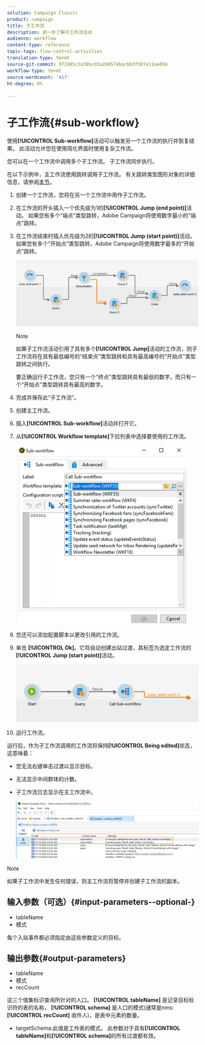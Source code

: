 ```yaml
---
solution: Campaign Classic
product: campaign
title: 子工作流
description: 进一步了解子工作流活动
audience: workflow
content-type: reference
topic-tags: flow-control-activities
translation-type: tm+mt
source-git-commit: 972885c3a38bcd3a260574bacbb3f507e11ae05b
workflow-type: tm+mt
source-wordcount: '417'
ht-degree: 0%

---
```



# 子工作流{#sub-workflow}

使用&#x200B;**[!UICONTROL Sub-workflow]**&#x200B;活动可以触发另一个工作流的执行并恢复结果。 此活动允许您在使用简化界面时使用复杂工作流。

您可以在一个工作流中调用多个子工作流。 子工作流同步执行。

在以下示例中，主工作流使用跳转调用子工作流。 有关跳转类型图形对象的详细信息，请参阅[本节](../../workflow/using/jump--start-point-and-end-point-.md)。

1. 创建一个工作流，您将在另一个工作流中用作子工作流。
1. 在工作流的开头插入一个优先级为1的&#x200B;**[!UICONTROL Jump (end point)]**&#x200B;活动。 如果您有多个“端点”类型跳转，Adobe Campaign将使用数字最小的“端点”跳转。
1. 在工作流结束时插入优先级为2的&#x200B;**[!UICONTROL Jump (start point)]**&#x200B;活动。 如果您有多个“开始点”类型跳转，Adobe Campaign将使用数字最多的“开始点”跳转。

   ![](assets/subworkflow_jumps.png)

   >[!NOTE]
   >
   >如果子工作流活动引用了具有多个&#x200B;**[!UICONTROL Jump]**&#x200B;活动的工作流，则子工作流将在具有最低编号的“结束点”类型跳转和具有最高编号的“开始点”类型跳转之间执行。
   >
   >要正确运行子工作流，您只有一个“终点”类型跳转具有最低的数字，而只有一个“开始点”类型跳转具有最高的数字。

1. 完成并保存此“子工作流”。
1. 创建主工作流。
1. 插入&#x200B;**[!UICONTROL Sub-workflow]**&#x200B;活动并打开它。
1. 从&#x200B;**[!UICONTROL Workflow template]**&#x200B;下拉列表中选择要使用的工作流。

   ![](assets/subworkflow_selection.png)

1. 您还可以添加配置脚本以更改引用的工作流。
1. 单击 **[!UICONTROL Ok]**。它将自动创建出站过渡，其标签为选定工作流的&#x200B;**[!UICONTROL Jump (start point)]**&#x200B;活动。

   ![](assets/subworkflow_outbound.png)

1. 运行工作流。

运行后，作为子工作流调用的工作流将保持&#x200B;**[!UICONTROL Being edited]**&#x200B;状态，这意味着：

* 您无法右键单击过渡以显示目标。
* 无法显示中间群体的计数。
* 子工作流日志显示在主工作流中。

   ![](assets/subworkflow_logs.png)

>[!NOTE]
>
>如果子工作流中发生任何错误，则主工作流将暂停并创建子工作流的副本。

## 输入参数（可选）{#input-parameters--optional-}

* tableName
* 模式

每个入站事件都必须指定由这些参数定义的目标。

## 输出参数{#output-parameters}

* tableName
* 模式
* recCount

这三个值集标识查询所针对的人口。 **[!UICONTROL tableName]** 是记录目标标识符的表的名称， **[!UICONTROL schema]** 是人口的模式(通常是nms: **[!UICONTROL recCount]** 收件人)，是表中元素的数量。

* targetSchema:此值是工作表的模式。 此参数对于具有&#x200B;**[!UICONTROL tableName]**&#x200B;和&#x200B;**[!UICONTROL schema]**&#x200B;的所有过渡都有效。
